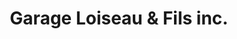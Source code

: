---
title: "Garage Loiseau & Fils inc."
url: /contrecoeur/garage-loiseau-and-fils-inc/
shop: car repair
---